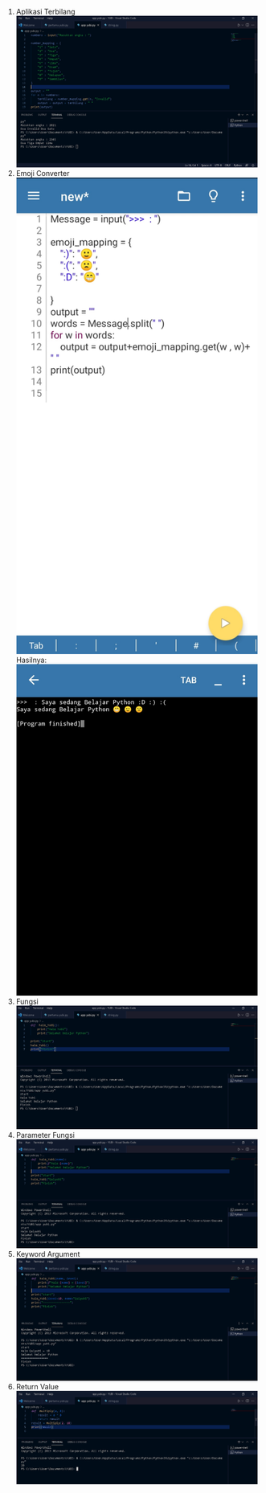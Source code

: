 1. Aplikasi Terbilang
![image](https://github.com/IsmedQalyubi/5.Pyton-5/blob/main/aplikasi%20terbilang.PNG) 
2. Emoji Converter
![image](https://github.com/IsmedQalyubi/5.Pyton-5/blob/main/IMG_20211110_103445.jpg) 
Hasilnya:
![image](https://github.com/IsmedQalyubi/5.Pyton-5/blob/main/IMG_20211110_103427.jpg) 
3. Fungsi
![image](https://github.com/IsmedQalyubi/5.Pyton-5/blob/main/fungsi.PNG) 
4. Parameter Fungsi
![image](https://github.com/IsmedQalyubi/5.Pyton-5/blob/main/parameter%20fungsi.PNG) 
5. Keyword Argument
![image](https://github.com/IsmedQalyubi/5.Pyton-5/blob/main/keyword%20argument.PNG) 
6. Return Value
![image](https://github.com/IsmedQalyubi/5.Pyton-5/blob/main/return%20value.PNG) 
